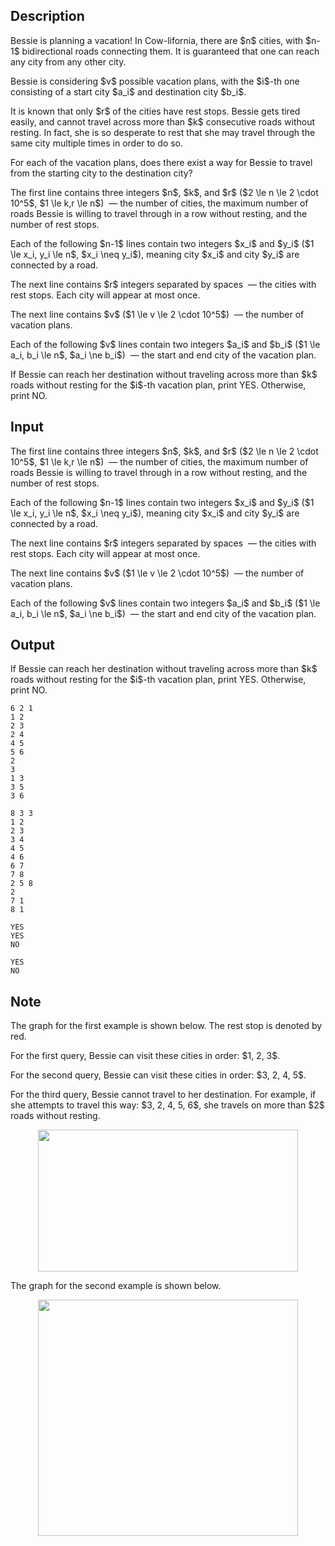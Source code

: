 ## Description

<div><p>Bessie is planning a vacation! In Cow-lifornia, there are $n$ cities, with $n-1$ bidirectional roads connecting them. It is guaranteed that one can reach any city from any other city. </p><p>Bessie is considering $v$ possible vacation plans, with the $i$-th one consisting of a start city $a_i$ and destination city $b_i$.</p><p>It is known that only $r$ of the cities have rest stops. Bessie gets tired easily, and cannot travel across more than $k$ consecutive roads without resting. In fact, she is so desperate to rest that she may travel through the same city multiple times in order to do so.</p><p>For each of the vacation plans, does there exist a way for Bessie to travel from the starting city to the destination city?</p></div><div class="input-specification"><p>The first line contains three integers $n$, $k$, and $r$ ($2 \le n \le 2 \cdot 10^5$, $1 \le k,r \le n$) &nbsp;— the number of cities, the maximum number of roads Bessie is willing to travel through in a row without resting, and the number of rest stops.</p><p>Each of the following $n-1$ lines contain two integers $x_i$ and $y_i$ ($1 \le x_i, y_i \le n$, $x_i \neq y_i$), meaning city $x_i$ and city $y_i$ are connected by a road. </p><p>The next line contains $r$ integers separated by spaces &nbsp;— the cities with rest stops. Each city will appear at most once.</p><p>The next line contains $v$ ($1 \le v \le 2 \cdot 10^5$) &nbsp;— the number of vacation plans.</p><p>Each of the following $v$ lines contain two integers $a_i$ and $b_i$ ($1 \le a_i, b_i \le n$, $a_i \ne b_i$) &nbsp;— the start and end city of the vacation plan. </p></div><div class="output-specification"><p>If Bessie can reach her destination without traveling across more than $k$ roads without resting for the $i$-th vacation plan, print <span class="tex-font-style-tt">YES</span>. Otherwise, print <span class="tex-font-style-tt">NO</span>.</p></div>

## Input

<p>The first line contains three integers $n$, $k$, and $r$ ($2 \le n \le 2 \cdot 10^5$, $1 \le k,r \le n$) &nbsp;— the number of cities, the maximum number of roads Bessie is willing to travel through in a row without resting, and the number of rest stops.</p><p>Each of the following $n-1$ lines contain two integers $x_i$ and $y_i$ ($1 \le x_i, y_i \le n$, $x_i \neq y_i$), meaning city $x_i$ and city $y_i$ are connected by a road. </p><p>The next line contains $r$ integers separated by spaces &nbsp;— the cities with rest stops. Each city will appear at most once.</p><p>The next line contains $v$ ($1 \le v \le 2 \cdot 10^5$) &nbsp;— the number of vacation plans.</p><p>Each of the following $v$ lines contain two integers $a_i$ and $b_i$ ($1 \le a_i, b_i \le n$, $a_i \ne b_i$) &nbsp;— the start and end city of the vacation plan. </p>

## Output

<p>If Bessie can reach her destination without traveling across more than $k$ roads without resting for the $i$-th vacation plan, print <span class="tex-font-style-tt">YES</span>. Otherwise, print <span class="tex-font-style-tt">NO</span>.</p>





```input1
6 2 1
1 2
2 3
2 4
4 5
5 6
2
3
1 3
3 5
3 6
```




```input2
8 3 3
1 2
2 3
3 4
4 5
4 6
6 7
7 8
2 5 8
2
7 1
8 1
```




```output1
YES
YES
NO
```




```output2
YES
NO
```



## Note

<p>The graph for the first example is shown below. The rest stop is denoted by red.</p><p>For the first query, Bessie can visit these cities in order: $1, 2, 3$.</p><p>For the second query, Bessie can visit these cities in order: $3, 2, 4, 5$. </p><p>For the third query, Bessie cannot travel to her destination. For example, if she attempts to travel this way: $3, 2, 4, 5, 6$, she travels on more than $2$ roads without resting.</p><center> <img class="tex-graphics" height="227px" src="file://MsXk3hw2.png" style="max-width: 100.0%;max-height: 100.0%;" width="416px">   </center><p>The graph for the second example is shown below. </p><center> <img class="tex-graphics" height="378px" src="file://CyiOWyjW.png" style="max-width: 100.0%;max-height: 100.0%;" width="416px">   </center>
